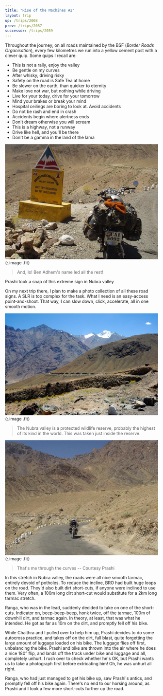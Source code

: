 ```yaml
---
title: "Rise of the Machines #2"
layout: trip
up: /trips/2008
prev: /trips/2057
successor: /trips/2059
---
```


Throughout the journey, on all roads maintained by the BSF (_Border Roads Organisation_), every             few kilometres we run into a yellow cement post with a clever             quip. Some quips I recall are:

- This is not a rally, enjoy the valley
- Be gentle on my curves
- After whisky, driving risky
- Safety on the road is Safe Tea at home
- Be slower on the earth, than quicker to eternity
- Make love not war, but nothing while driving
- Live for your today, drive for your tomorrow
- Mind your brakes or break your mind
- Hospital ceilings are boring to look at. Avoid accidents
- Do not be rash and end in crash
- Accidents begin where alertness ends
- Don't dream otherwise you will scream
- This is a highway, not a runway
- Drive like hell, and you'll be there
- Don't be a gamma in the land of the lama


![P2010122.JPG](/images/photos/P2010122.JPG 'P2010122.JPG'){:.image .fit}

>  And, lo! Ben Adhem's name led all the             rest!
  
Prashi took a snap of this extreme sign in Nubra valley 

On my next trip there, I plan to make a photo collection of             all these road signs. A SLR is too complex for the task. What I             need is an easy-access point-and-shoot. That way, I can slow             down, click, accelerate, all in one smooth motion.

![DSC_0313.JPG](/images/photos/DSC_0313.JPG 'DSC_0313.JPG'){:.image .fit}

>  The Nubra valley is a protected wildlife             reserve, probably the highest of its kind in the world. This was             taken just inside the reserve. 

![P2010124.JPG](/images/photos/P2010124.JPG 'P2010124.JPG'){:.image .fit}

>  That's me through the curves -- Courtesy Prashi             

In this stretch in Nubra valley, the roads were all nice             smooth tarmac, entirely devoid of potholes. To reduce the             incline, BRO had built huge loops on the road. They'd also built             dirt short-cuts, if anyone were inclined to use them. Very             often, a 100m long dirt short-cut would substitute for a 2km             long tarmac stretch.

Ranga, who was in the lead, suddenly decided to take on one of             the short-cuts. Indicator on, beep-beep-beep, honk twice, off             the tarmac, 100m of downhill dirt, and tarmac again. In theory,             at least, that was what he intended. He got as far as 10m on the             dirt, and promptly fell off his bike.

While Chaithra and I pulled over to help him up, Prashi             decides to do some autocross practice, and takes off on the             dirt, full blast, quite forgetting the large amount of luggage             loaded on his bike. The luggage flies off first, unbalancing the             bike. Prashi and bike are thrown into the air where he does a             nice 180&deg; flip, and lands off the track under bike and             luggage and all, completely unhurt. I rush over to check whether             he's OK, but Prashi wants us to take a photograph first before             extricating him! Oh, he was unhurt all right.

Ranga, who had just managed to get his bike up, saw Prashi's             antics, and promptly fell off his bike again. There's no end to             our horsing around, as Prashi and I took a few more short-cuts             further up the road.


